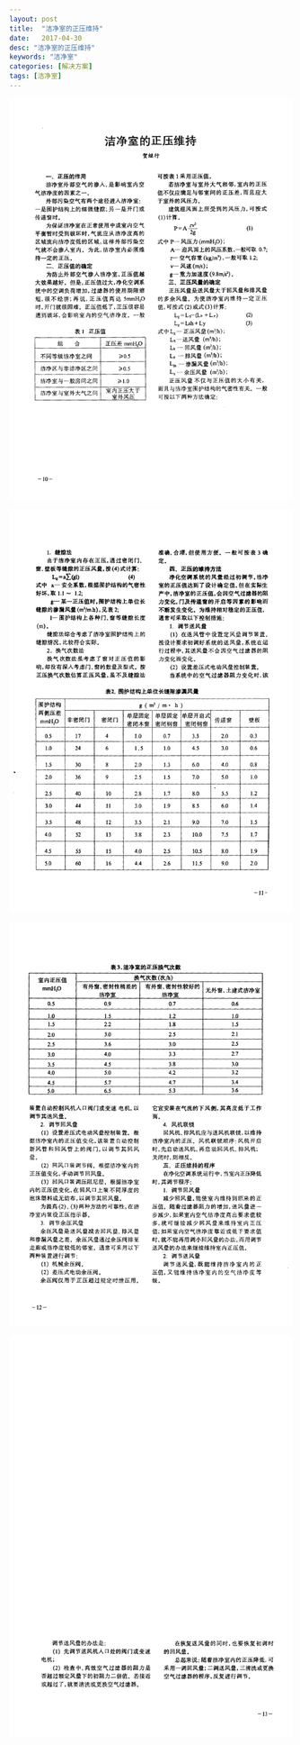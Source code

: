 ```yaml
---
layout: post
title:  "洁净室的正压维持"
date:   2017-04-30
desc: "洁净室的正压维持"
keywords: "洁净室"
categories: [解决方案]
tags: [洁净室]
---
```


![](/static/img/2017/04/3008.png)

![](/static/img/2017/04/3009.png)

![](/static/img/2017/04/3010.png)

![](/static/img/2017/04/3011.png)
